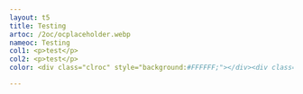 ```yaml
---
layout: t5
title: Testing
artoc: /2oc/ocplaceholder.webp
nameoc: Testing
col1: <p>test</p>
col2: <p>test</p>
color: <div class="clroc" style="background:#FFFFFF;"></div><div class="clroc" style="background:#FF0000;"></div><div class="clroc" style="background:#5A62FF;"></div><div class="clroc" style="background:#FF5AE9;"></div><div class="clroc" style="background:#0000FF;"></div><div class="clroc" style="background:#55FF00;"></div><div class="clroc" style="background:#FF00FF;"></div><div class="clroc" style="background:#00AAFF;"></div>

---
```

